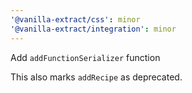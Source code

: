 ```yaml
---
'@vanilla-extract/css': minor
'@vanilla-extract/integration': minor
---
```


Add `addFunctionSerializer` function

This also marks `addRecipe` as deprecated.
